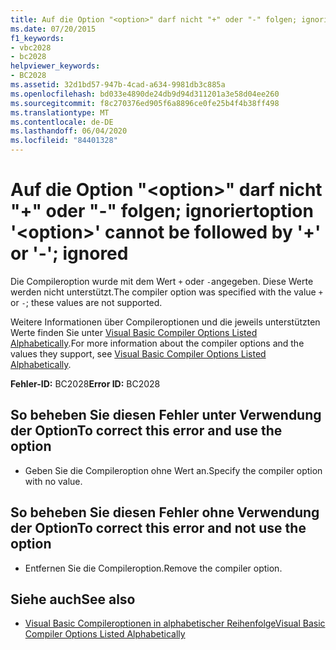 ```yaml
---
title: Auf die Option "<option>" darf nicht "+" oder "-" folgen; ignoriert
ms.date: 07/20/2015
f1_keywords:
- vbc2028
- bc2028
helpviewer_keywords:
- BC2028
ms.assetid: 32d1bd57-947b-4cad-a634-9981db3c885a
ms.openlocfilehash: bd033e4890de24db9d94d311201a3e58d04ee260
ms.sourcegitcommit: f8c270376ed905f6a8896ce0fe25b4f4b38ff498
ms.translationtype: MT
ms.contentlocale: de-DE
ms.lasthandoff: 06/04/2020
ms.locfileid: "84401328"
---
```

# <a name="option-option-cannot-be-followed-by--or---ignored"></a><span data-ttu-id="ae4fa-102">Auf die Option "\<option>" darf nicht "+" oder "-" folgen; ignoriert</span><span class="sxs-lookup"><span data-stu-id="ae4fa-102">option '\<option>' cannot be followed by '+' or '-'; ignored</span></span>
<span data-ttu-id="ae4fa-103">Die Compileroption wurde mit dem Wert `+` oder `-`angegeben. Diese Werte werden nicht unterstützt.</span><span class="sxs-lookup"><span data-stu-id="ae4fa-103">The compiler option was specified with the value `+` or `-`; these values are not supported.</span></span>  
  
 <span data-ttu-id="ae4fa-104">Weitere Informationen über Compileroptionen und die jeweils unterstützten Werte finden Sie unter [Visual Basic Compiler Options Listed Alphabetically](../reference/command-line-compiler/compiler-options-listed-alphabetically.md).</span><span class="sxs-lookup"><span data-stu-id="ae4fa-104">For more information about the compiler options and the values they support, see [Visual Basic Compiler Options Listed Alphabetically](../reference/command-line-compiler/compiler-options-listed-alphabetically.md).</span></span>  
  
 <span data-ttu-id="ae4fa-105">**Fehler-ID:** BC2028</span><span class="sxs-lookup"><span data-stu-id="ae4fa-105">**Error ID:** BC2028</span></span>  
  
## <a name="to-correct-this-error-and-use-the-option"></a><span data-ttu-id="ae4fa-106">So beheben Sie diesen Fehler unter Verwendung der Option</span><span class="sxs-lookup"><span data-stu-id="ae4fa-106">To correct this error and use the option</span></span>  
  
- <span data-ttu-id="ae4fa-107">Geben Sie die Compileroption ohne Wert an.</span><span class="sxs-lookup"><span data-stu-id="ae4fa-107">Specify the compiler option with no value.</span></span>  
  
## <a name="to-correct-this-error-and-not-use-the-option"></a><span data-ttu-id="ae4fa-108">So beheben Sie diesen Fehler ohne Verwendung der Option</span><span class="sxs-lookup"><span data-stu-id="ae4fa-108">To correct this error and not use the option</span></span>  
  
- <span data-ttu-id="ae4fa-109">Entfernen Sie die Compileroption.</span><span class="sxs-lookup"><span data-stu-id="ae4fa-109">Remove the compiler option.</span></span>  
  
## <a name="see-also"></a><span data-ttu-id="ae4fa-110">Siehe auch</span><span class="sxs-lookup"><span data-stu-id="ae4fa-110">See also</span></span>

- [<span data-ttu-id="ae4fa-111">Visual Basic Compileroptionen in alphabetischer Reihenfolge</span><span class="sxs-lookup"><span data-stu-id="ae4fa-111">Visual Basic Compiler Options Listed Alphabetically</span></span>](../reference/command-line-compiler/compiler-options-listed-alphabetically.md)

